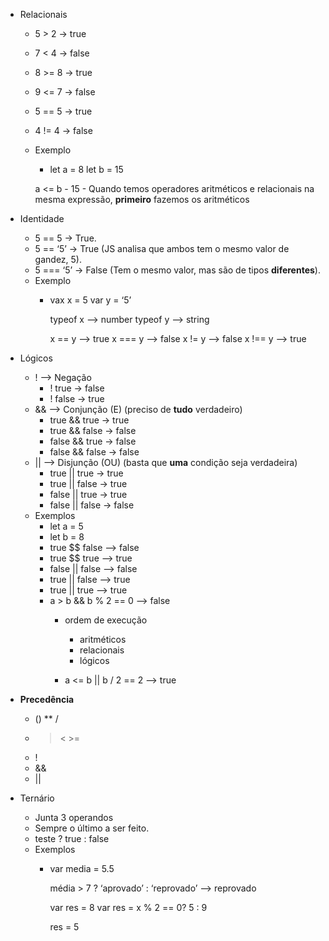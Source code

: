 - Relacionais
    - 5 > 2 → true
    - 7 < 4 → false
    - 8 >= 8 → true
    - 9  <= 7 → false
    - 5 == 5 → true
    - 4 != 4 → false
    - Exemplo
        - let a = 8
        let b = 15
        
        a <= b - 15
            - Quando temos operadores aritméticos e relacionais na mesma expressão, **primeiro**  fazemos os aritméticos
- Identidade
    - 5 == 5 → True.
    - 5 == ‘5’ → True (JS analisa que ambos tem o mesmo valor de gandez, 5).
    - 5 === ‘5’ → False (Tem o mesmo valor, mas são de tipos **diferentes**).
    - Exemplo
        - vax x = 5
        var y = ‘5’
            
            
            typeof x —> number
            typeof y —> string
            
            x == y —> true
            x === y —> false
            x != y —> false
            x !== y —> true 
            
- Lógicos
    - ! —> Negação
        - ! true → false
        - ! false → true
    - && —> Conjunção (E) (preciso de **tudo** verdadeiro)
        - true && true   → true
        - true && false  → false
        - false && true  → false
        - false && false → false
    - || —> Disjunção (OU) (basta que **uma** condição seja verdadeira)
        - true || true   → true
        - true || false  → true
        - false || true  → true
        - false || false → false
    - Exemplos
        - let a = 5
        - let b = 8
        - true $$ false —> false
        - true $$ true —> true
        - false || false —> false
        - true || false —> true
        - true || true —> true
        - a > b && b % 2 == 0 —> false
            - ordem de execução
                - aritméticos
                - relacionais
                - lógicos
        
             - a <= b || b / 2 == 2 —> true
        
- **Precedência**
    - ()  **  /
    - > < >=
    - !
    - &&
    - ||
- Ternário
    - Junta 3 operandos
    - Sempre o último a ser feito.
    - teste  ?  true  :  false
    - Exemplos
        - var media = 5.5
            
            média > 7 ? ‘aprovado’ : ‘reprovado’  —> reprovado 
            
            var res = 8
            var res = x % 2 == 0? 5 : 9
            
            res = 5